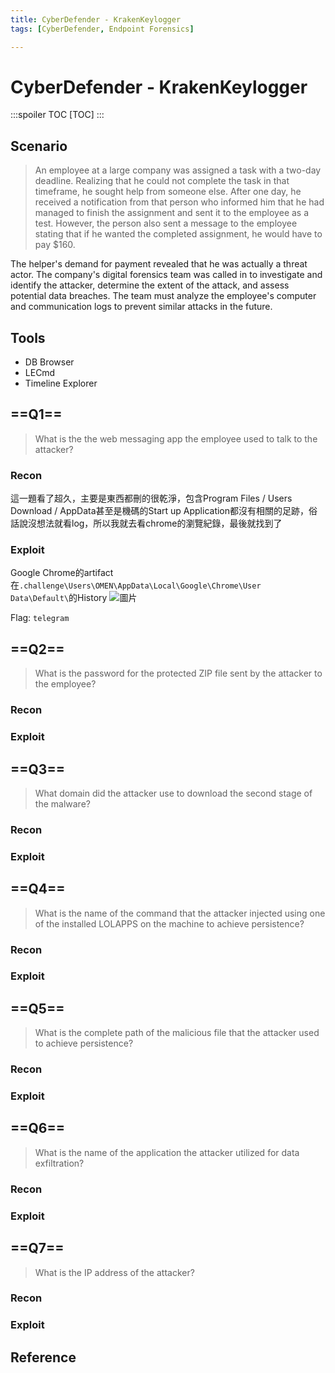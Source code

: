 ```yaml
---
title: CyberDefender - KrakenKeylogger
tags: [CyberDefender, Endpoint Forensics]

---
```


# CyberDefender - KrakenKeylogger
:::spoiler TOC
[TOC]
:::

## Scenario
> An employee at a large company was assigned a task with a two-day deadline. Realizing that he could not complete the task in that timeframe, he sought help from someone else. After one day, he received a notification from that person who informed him that he had managed to finish the assignment and sent it to the employee as a test. However, the person also sent a message to the employee stating that if he wanted the completed assignment, he would have to pay $160.

The helper's demand for payment revealed that he was actually a threat actor. The company's digital forensics team was called in to investigate and identify the attacker, determine the extent of the attack, and assess potential data breaches. The team must analyze the employee's computer and communication logs to prevent similar attacks in the future.

## Tools
* DB Browser
* LECmd
* Timeline Explorer

## ==Q1==
> What is the the web messaging app the employee used to talk to the attacker? 
### Recon
這一題看了超久，主要是東西都刪的很乾淨，包含Program Files / Users Download / AppData甚至是機碼的Start up Application都沒有相關的足跡，俗話說沒想法就看log，所以我就去看chrome的瀏覽紀錄，最後就找到了
### Exploit
Google Chrome的artifact在`.challenge\Users\OMEN\AppData\Local\Google\Chrome\User Data\Default\`的History
![圖片](https://hackmd.io/_uploads/rkP8Xi5ma.png)

Flag: `telegram`
## ==Q2==
> What is the password for the protected ZIP file sent by the attacker to the employee? 
### Recon

### Exploit

## ==Q3==
> What domain did the attacker use to download the second stage of the malware? 
### Recon

### Exploit

## ==Q4==
> What is the name of the command that the attacker injected using one of the installed LOLAPPS on the machine to achieve persistence? 
### Recon

### Exploit

## ==Q5==
> What is the complete path of the malicious file that the attacker used to achieve persistence? 
### Recon

### Exploit

## ==Q6==
> What is the name of the application the attacker utilized for data exfiltration? 
### Recon

### Exploit

## ==Q7==
> What is the IP address of the attacker? 
### Recon

### Exploit


## Reference